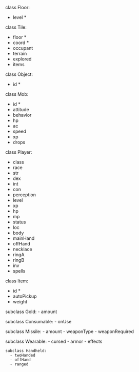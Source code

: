 class Floor:
  - level *

class Tile:
  - floor *
  - coord *
  - occupant
  - terrain
  - explored
  - items

class Object:
  - id *

class Mob:
  - id *
  - attitude
  - behavior
  - hp
  - ac
  - speed
  - xp
  - drops


class Player:
  - class
  - race
  - str
  - dex
  - int
  - con
  - perception
  - level
  - xp
  - hp
  - mp
  - status
  - loc
  - body
  - mainHand
  - offHand
  - necklace
  - ringA
  - ringB
  - inv
  - spells

class Item:
  - id *
  - autoPickup
  - weight

  subclass Gold:
    - amount

  subclass Consumable:
    - onUse

  subclass Missile:
    - amount
    - weaponType
    - weaponRequired

  subclass Wearable:
    - cursed
    - armor
    - effects

    subclass Handheld:
      - twoHanded
      - offHand
      - ranged